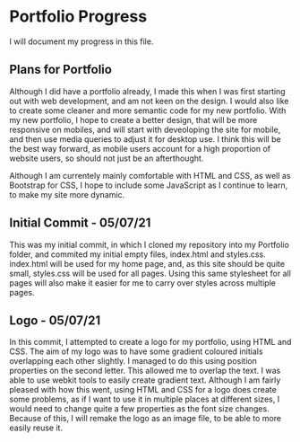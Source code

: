 # Portfolio Progress
<p>I will document my progress in this file.</p>
<h2> Plans for Portfolio </h2>
<p> Although I did have a portfolio already, I made this when I was first starting out with web development, and am not keen on the design. I would also like to create some cleaner and more semantic code for my new portfolio. With my new portfolio, I hope to create a better design, that will be more responsive on mobiles, and will start with deveoloping the site for mobile, and then use media queries to adjust it for desktop use. I think this will be the best way forward, as mobile users account for a high proportion of website users, so should not just be an afterthought. </p>

<p> Although I am currentely mainly comfortable with HTML and CSS, as well as Bootstrap for CSS, I hope to include some JavaScript as I continue to learn, to make my site more dynamic. </p> 

<h2> Initial Commit - 05/07/21 </h2>
<p> This was my initial commit, in which I cloned my repository into my Portfolio folder, and commited my initial empty files, index.html and styles.css. index.html will be used for my home page, and, as this site should be quite small, styles.css will be used for all pages. Using this same stylesheet for all pages will also make it easier for me to carry over styles across multiple pages. </p> 

<h2> Logo - 05/07/21 </h2>
<p> In this commit, I attempted to create a logo for my portfolio, using HTML and CSS. The aim of my logo was to have some gradient coloured initials overlapping each other slightly. I managed to do this using position properties on the second letter. This allowed me to overlap the text. I was able to use webkit tools to easily create gradient text. Although I am fairly pleased with how this went, using HTML and CSS for a logo does create some problems, as if I want to use it in multiple places at different sizes, I would need to change quite a few properties as the font size changes. Because of this, I will remake the logo as an image file, to be able to more easily reuse it. </p>



